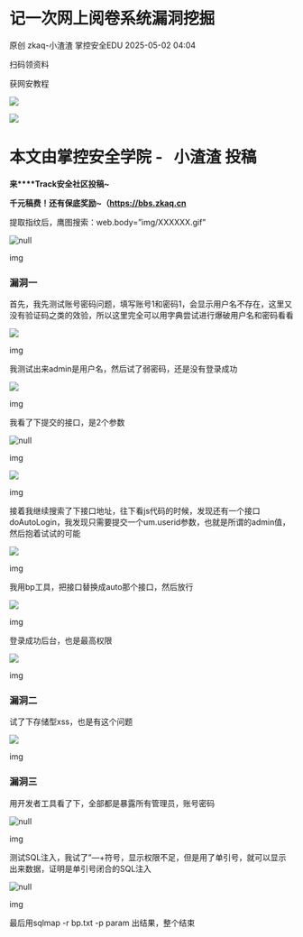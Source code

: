 #  记一次网上阅卷系统漏洞挖掘   
原创 zkaq-小渣渣  掌控安全EDU   2025-05-02 04:04  
  
扫码领资料  
  
获网安教程  
  
![](https://mmbiz.qpic.cn/sz_mmbiz_png/BwqHlJ29vcrpvQG1VKMy1AQ1oVvUSeZYhLRYCeiaa3KSFkibg5xRjLlkwfIe7loMVfGuINInDQTVa4BibicW0iaTsKw/640?wx_fmt=other&from=appmsg&wxfrom=5&wx_lazy=1&wx_co=1&tp=webp "")  
  
  
![](https://mmbiz.qpic.cn/mmbiz_png/b96CibCt70iaaJcib7FH02wTKvoHALAMw4fchVnBLMw4kTQ7B9oUy0RGfiacu34QEZgDpfia0sVmWrHcDZCV1Na5wDQ/640?wx_fmt=other&wxfrom=5&wx_lazy=1&wx_co=1&tp=webp "")  
  
  
# 本文由掌控安全学院 -   小渣渣 投稿  
  
**来****Track安全社区投稿~**  
  
**千元稿费！还有保底奖励~（https://bbs.zkaq.cn**  
  
提取指纹后，鹰图搜索：web.body=”img/XXXXXX.gif”  
  
![](https://mmbiz.qpic.cn/sz_mmbiz_png/BwqHlJ29vcp03XcbOjpSlOnrymcCGgxQicxRHLWgdWAf9WickT2NSVIpOUa32k1CMuRibpZER9a27Qv5ukxGeLVsA/640?wx_fmt=png&from=appmsg "null")  
  
img  
### 漏洞一  
  
首先，我先测试账号密码问题，填写账号1和密码1，会显示用户名不存在，这里又没有验证码之类的效验，所以这里完全可以用字典尝试进行爆破用户名和密码看看  
  
![](https://mmbiz.qpic.cn/sz_mmbiz_png/BwqHlJ29vcp03XcbOjpSlOnrymcCGgxQrUAaiajDLCLMJwyhCXEOra0Amp0kMBAcnAGickVKgtgTeb6wuia9Ksn8Q/640?wx_fmt=png&from=appmsg "")  
  
img  
  
我测试出来admin是用户名，然后试了弱密码，还是没有登录成功  
  
![](https://mmbiz.qpic.cn/sz_mmbiz_png/BwqHlJ29vcp03XcbOjpSlOnrymcCGgxQG9eWwh69LNSSdedprlEYicclr73fSsXdb6jZR40SkhCCzTCmOEJzMrQ/640?wx_fmt=png&from=appmsg "")  
  
img  
  
我看了下提交的接口，是2个参数  
  
![](https://mmbiz.qpic.cn/sz_mmbiz_png/BwqHlJ29vcp03XcbOjpSlOnrymcCGgxQ8xib9jB2mSX1FLMYeQuKccELtjXAO2ZfMfRHx0MOgnV7iaq5fM1lbQpg/640?wx_fmt=png&from=appmsg "null")  
  
img  
  
![](https://mmbiz.qpic.cn/sz_mmbiz_png/BwqHlJ29vcp03XcbOjpSlOnrymcCGgxQIIcmZ72bic5Jus86xO8oicic2FGKaN6KZt8c5EvfpCcWqp4W4yCTtEibIQ/640?wx_fmt=png&from=appmsg "")  
  
img  
  
接着我继续搜索了下接口地址，往下看js代码的时候，发现还有一个接口doAutoLogin，我发现只需要提交一个um.userid参数，也就是所谓的admin值，然后抱着试试的可能  
  
![](https://mmbiz.qpic.cn/sz_mmbiz_png/BwqHlJ29vcp03XcbOjpSlOnrymcCGgxQHWiaPQ6vuLuXOFfR9uzxdvGia8UvUW4EKEnVs7AbhO0uLCtCK485PaLg/640?wx_fmt=png&from=appmsg "")  
  
img  
  
我用bp工具，把接口替换成auto那个接口，然后放行  
  
![](https://mmbiz.qpic.cn/sz_mmbiz_png/BwqHlJ29vcp03XcbOjpSlOnrymcCGgxQFO7Lhb1MhEobyZ0NqmFQ3Z85iaCtvD2h197J2xmxNf7cwLsDnQ4wiaCg/640?wx_fmt=png&from=appmsg "")  
  
img  
  
登录成功后台，也是最高权限  
  
![](https://mmbiz.qpic.cn/sz_mmbiz_png/BwqHlJ29vcp03XcbOjpSlOnrymcCGgxQDVia5fzbRiaiaIn1Q1Or0EBibnVibJS5Slia7g7pvzMBfnyf2T7dP0IP4OVw/640?wx_fmt=png&from=appmsg "")  
  
img  
### 漏洞二  
  
试了下存储型xss，也是有这个问题  
  
![](https://mmbiz.qpic.cn/sz_mmbiz_png/BwqHlJ29vcp03XcbOjpSlOnrymcCGgxQe8rd3g8viagb7L1IFuda4mreXHXYOVQNGFK25oIaAON50wBPbwQkOUA/640?wx_fmt=png&from=appmsg "")  
  
img  
### 漏洞三  
  
用开发者工具看了下，全部都是暴露所有管理员，账号密码  
  
![](https://mmbiz.qpic.cn/sz_mmbiz_png/BwqHlJ29vcp03XcbOjpSlOnrymcCGgxQT9v0jVcLl2azBPVkiaAQThhiaVuCQOMthp7epKvwzbzAwM01updvsXag/640?wx_fmt=png&from=appmsg "null")  
  
img  
  
测试SQL注入，我试了”—+符号，显示权限不足，但是用了单引号，就可以显示出来数据，证明是单引号闭合的SQL注入  
  
![](https://mmbiz.qpic.cn/sz_mmbiz_png/BwqHlJ29vcp03XcbOjpSlOnrymcCGgxQa8sKMBEYuKWAGt1A7o5fK2Q0ub3n0Uxp8H3yZuwCgpGFQ6MnBuuZsA/640?wx_fmt=png&from=appmsg "null")  
  
img  
  
最后用sqlmap -r bp.txt -p param 出结果，整个结束  
```
```  
  
  
  
